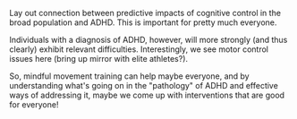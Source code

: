 <!-- 
.. title: Why I Believe Mindful Movement Training is so Important
.. slug: mindful-movement-training
.. date: 2014-11-16 15:57:53 UTC-08:00
.. tags: taiji, feldenkrais, draft
.. link: 
.. description: 
.. type: text
-->

Lay out connection between predictive impacts of cognitive control in the broad
population and ADHD. This is important for pretty much everyone.

Individuals with a diagnosis of ADHD, however, will more strongly (and thus
clearly) exhibit relevant difficulties. Interestingly, we see motor control
issues here (bring up mirror with elite athletes?).

So, mindful movement training can help maybe everyone, and by understanding
what's going on in the "pathology" of ADHD and effective ways of addressing it,
maybe we come up with interventions that are good for everyone!
